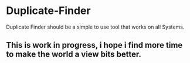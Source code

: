 # Duplicate-Finder
Duplicate Finder should be a simple to use tool that works on all Systems.


## This is work in progress, i hope i find more time to make the world a view bits better.

